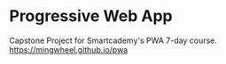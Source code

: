 # Progressive Web App

Capstone Project for Smartcademy's PWA 7-day course.
https://mingwheel.github.io/pwa
